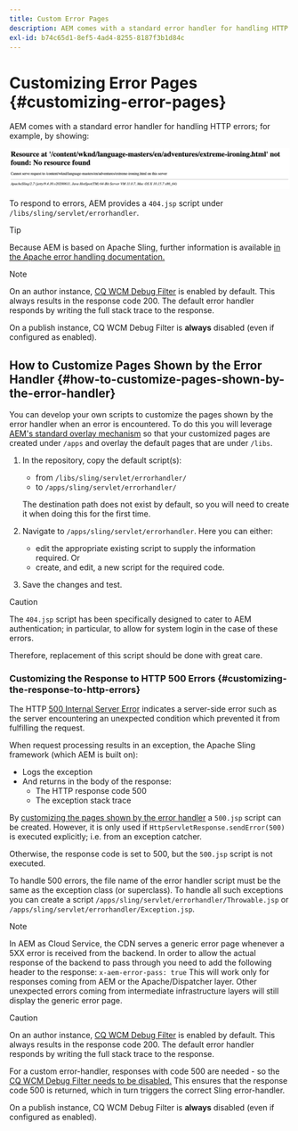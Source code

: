 ```yaml
---
title: Custom Error Pages
description: AEM comes with a standard error handler for handling HTTP errors, which can be customized.
exl-id: b74c65d1-8ef5-4ad4-8255-8187f3b1d84c
---
```

# Customizing Error Pages {#customizing-error-pages}

AEM comes with a standard error handler for handling HTTP errors; for example, by showing:

![Standard error message](assets/error-message-standard.png)

To respond to errors, AEM provides a `404.jsp` script under `/libs/sling/servlet/errorhandler`.

>[!TIP]
>
>Because AEM is based on Apache Sling, further information is available [in the Apache error handling documentation.](https://sling.apache.org/documentation/the-sling-engine/errorhandling.html)

>[!NOTE]
>
>On an author instance, [CQ WCM Debug Filter](/help/implementing/deploying/configuring-osgi.md) is enabled by default. This always results in the response code 200. The default error handler responds by writing the full stack trace to the response.
>
>On a publish instance, CQ WCM Debug Filter is **always** disabled (even if configured as enabled).

## How to Customize Pages Shown by the Error Handler {#how-to-customize-pages-shown-by-the-error-handler}

You can develop your own scripts to customize the pages shown by the error handler when an error is encountered. To do this you will leverage [AEM's standard overlay mechanism](/help/implementing/developing/introduction/overlays.md) so that your customized pages are created under `/apps` and overlay the default pages that are under `/libs`.

1. In the repository, copy the default script(s):

    * from `/libs/sling/servlet/errorhandler/`
    * to `/apps/sling/servlet/errorhandler/`

   The destination path does not exist by default, so you will need to create it when doing this for the first time.

1. Navigate to `/apps/sling/servlet/errorhandler`. Here you can either:

    * edit the appropriate existing script to supply the information required. Or
    * create, and edit, a new script for the required code.

1. Save the changes and test.

>[!CAUTION]
>
>The `404.jsp` script has been specifically designed to cater to AEM authentication; in particular, to allow for system login in the case of these errors.
>
>Therefore, replacement of this script should be done with great care.

### Customizing the Response to HTTP 500 Errors {#customizing-the-response-to-http-errors}

The HTTP [500 Internal Server Error](https://www.w3.org/Protocols/rfc2616/rfc2616-sec10.html) indicates a server-side error such as the server encountering an unexpected condition which prevented it from fulfilling the request.

When request processing results in an exception, the Apache Sling framework (which AEM is built on):

* Logs the exception
* And returns in the body of the response:
  * The HTTP response code 500
  * The exception stack trace

By [customizing the pages shown by the error handler](#how-to-customize-pages-shown-by-the-error-handler) a `500.jsp` script can be created. However, it is only used if `HttpServletResponse.sendError(500)` is executed explicitly; i.e. from an exception catcher.

Otherwise, the response code is set to 500, but the `500.jsp` script is not executed.

To handle 500 errors, the file name of the error handler script must be the same as the exception class (or superclass). To handle all such exceptions you can create a script `/apps/sling/servlet/errorhandler/Throwable.jsp` or `/apps/sling/servlet/errorhandler/Exception.jsp`.

>[!NOTE]
>
>In AEM as Cloud Service, the CDN serves a generic error page whenever a 5XX error is received from the backend. In order to allow the actual response of the backend to pass through you need to add the following header to the response:
>`x-aem-error-pass: true`
>This will work only for responses coming from AEM or the Apache/Dispatcher layer. Other unexpected errors coming from intermediate infrastructure layers will still display the generic error page.

>[!CAUTION]
>
>On an author instance, [CQ WCM Debug Filter](/help/implementing/deploying/configuring-osgi.md) is enabled by default. This always results in the response code 200. The default error handler responds by writing the full stack trace to the response.
>
>For a custom error-handler, responses with code 500 are needed - so the [CQ WCM Debug Filter needs to be disabled.](/help/implementing/deploying/configuring-osgi.md) This ensures that the response code 500 is returned, which in turn triggers the correct Sling error-handler.
>
>On a publish instance, CQ WCM Debug Filter is **always** disabled (even if configured as enabled).
